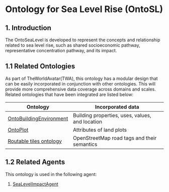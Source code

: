 # Ontology for Sea Level Rise (OntoSL)
## 1. Introduction
The OntoSeaLevel is developed to represent the concepts and relationship related to sea level rise, such as shared socioeconomic pathway, representative concentration pathway, and its impact. 

## 1.1 Related Ontologies
As part of TheWorldAvatar(TWA), this ontology has a modular design that can be easily incorporated in conjunction with other ontologies. This will provide more comprehensive data coverage across domains and scales. Related ontologies that have been integrated are listed below:

| Ontology                                                                                                                  | Incorporated data                                            |
|---------------------------------------------------------------------------------------------------------------------------|--------------------------------------------------------------|
| [OntoBuildingEnvironment](https://github.com/TheWorldAvatar/ontology/blob/main/ontology/ontobuiltenv) | Building properties, uses, values, and location              |
| [OntoPlot](https://www.theworldavatar.com/kg/ontoplot/)                      | Attributes of land plots |
| [Routable tiles ontology](https://w3id.org/openstreetmap/terms#)                | OpenStreetMap road tags and their semantics                            |

## 1.2 Related Agents
This ontology is used in the following agent:
1) [SeaLevelImpactAgent](https://github.com/cambridge-cares/TheWorldAvatar/tree/main/Agents/SeaLevelImpactAgent) 